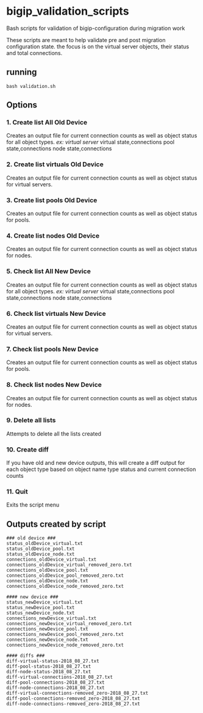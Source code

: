 # bigip_validation_scripts
Bash scripts for validation of bigip-configuration during migration work

These scripts are meant to help validate pre and post migration configuration state.
the focus is on the virtual server objects, their status and total connections.

## running
```
bash validation.sh
```
## Options
### 1. Create list All Old Device
Creates an output file for current connection counts as well as object status for all object types. 
*ex: virtual server* 
virtual state,connections
pool state,connections
node state,connections
### 2. Create list virtuals Old Device
Creates an output file for current connection counts as well as object status for virtual servers. 
### 3. Create list pools Old Device
Creates an output file for current connection counts as well as object status for pools. 
### 4. Create list nodes Old Device
Creates an output file for current connection counts as well as object status for nodes. 
### 5. Check list All New Device
Creates an output file for current connection counts as well as object status for all object types. 
*ex: virtual server* 
virtual state,connections
pool state,connections
node state,connections
### 6. Check list virtuals New Device
Creates an output file for current connection counts as well as object status for virtual servers. 
### 7. Check list pools New Device
Creates an output file for current connection counts as well as object status for pools. 
### 8. Check list nodes New Device
Creates an output file for current connection counts as well as object status for nodes. 
### 9. Delete all lists
Attempts to delete all the lists created
### 10. Create diff
If you have old and new device outputs, this will create a diff output for each object type based on object name type status and current connection counts
### 11. Quit
Exits the script menu

## Outputs created by script
```
### old device ###
status_oldDevice_virtual.txt
status_oldDevice_pool.txt
status_oldDevice_node.txt
connections_oldDevice_virtual.txt
connections_oldDevice_virtual_removed_zero.txt
connections_oldDevice_pool.txt
connections_oldDevice_pool_removed_zero.txt
connections_oldDevice_node.txt
connections_oldDevice_node_removed_zero.txt

#### new device ###
status_newDevice_virtual.txt
status_newDevice_pool.txt
status_newDevice_node.txt
connections_newDevice_virtual.txt
connections_newDevice_virtual_removed_zero.txt
connections_newDevice_pool.txt
connections_newDevice_pool_removed_zero.txt 
connections_newDevice_node.txt
connections_newDevice_node_removed_zero.txt

#### diffs ###
diff-virtual-status-2018_08_27.txt
diff-pool-status-2018_08_27.txt
diff-node-status-2018_08_27.txt
diff-virtual-connections-2018_08_27.txt
diff-pool-connections-2018_08_27.txt
diff-node-connections-2018_08_27.txt
diff-virtual-connections-removed_zero-2018_08_27.txt
diff-pool-connections-removed_zero-2018_08_27.txt
diff-node-connections-removed_zero-2018_08_27.txt
```

